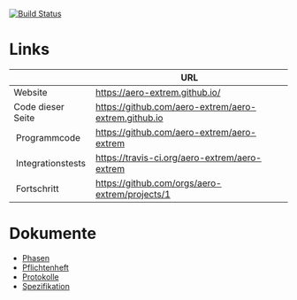 [![Build Status](https://travis-ci.org/aero-extrem/aero-extrem.svg?branch=master)](https://travis-ci.org/aero-extrem/aero-extrem)

# Links

|                       | URL                                                  |
| --------------------- | ---------------------------------------------------- |
| Website               | https://aero-extrem.github.io/                       |
| Code dieser Seite     | https://github.com/aero-extrem/aero-extrem.github.io |
| Programmcode          | https://github.com/aero-extrem/aero-extrem           |
| Integrationstests     | https://travis-ci.org/aero-extrem/aero-extrem        |
| Fortschritt           | https://github.com/orgs/aero-extrem/projects/1       |

# Dokumente

* [Phasen](phasen.md)
* [Pflichtenheft](pflichtenheft.md)
* [Protokolle](protokolle.md)
* [Spezifikation](spezifikation.md)
